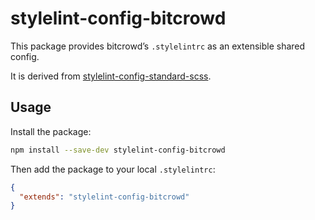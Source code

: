 # stylelint-config-bitcrowd

This package provides bitcrowd’s `.stylelintrc` as an extensible shared config.

It is derived from [stylelint-config-standard-scss](https://github.com/stylelint-scss/stylelint-config-standard-scss).

## Usage

Install the package:

```sh
npm install --save-dev stylelint-config-bitcrowd
```

Then add the package to your local `.stylelintrc`:

```json
{
  "extends": "stylelint-config-bitcrowd"
}
```
